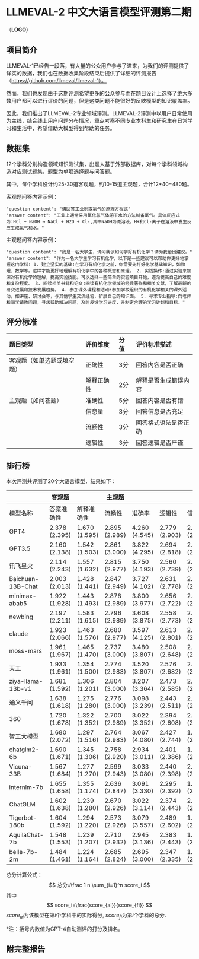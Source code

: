 # LLMEVAL-2 中文大语言模型评测第二期

（**LOGO**）



## 项目简介

LLMEVAL-1已经告一段落，有大量的公众用户参与了进来，为我们的评测提供了详实的数据，我们也在数据收集阶段结束后提供了详细的评测报告（https://github.com/llmeval/llmeval-1）。

然而，我们也发现由于这期评测希望更多的公众参与而在题目设计上选择了绝大多数用户都可以进行评价的问题，但是这类问题不能很好的反映模型的知识覆盖率。

因此，我们推出了LLMEVAL-2专业领域评测。LLMEVAL-2评测中以用户日常使用为主线，结合线上用户问题分布情况，重点考察不同专业本科生和研究生在日常学习和生活中，希望借助大模型得到帮助的任务。


## 数据集

12个学科分别构造领域知识测试集，出题人基于外部数据库，对每个学科领域构造对应测试题集，题型为单项选择题与问答题。

其中，每个学科设计约25-30道客观题，约10-15道主观题，合计12*40=480题。

客观题问答内容示例：

```text
"question content": "请回答工业制取氯气的原理方程式"
"answer content": "工业上通常采用氯化氢气体溶于水的方法制备氯气。具体反应式为:HCl + NaOH → NaCl + H2O + Cl-,其中NaOH为碱溶液，H+和Cl-离子在溶液中发生反应生成氯气和水。"
```

主观题问答内容示例：

```
"question content": "我是一名大学生，请问我该如何学好有机化学？请为我给出建议。" 
"answer content": "作为一名大学生学习有机化学，以下是一些建议可以帮助你更好地掌握这门学科: 1. 建立坚实的基础:在学习有机化学之前，你需要先打好化学基础知识，如物理、数学等。这样才能更好地理解有机化学中的各种概念和原理。 2. 实践操作:通过实验来加深对有机化学的理解，提高实验技能。可以选择一些简单的实验项目开始，逐渐提高自己的难度和复杂程度。 3. 阅读相关书籍和论文:阅读有机化学领域的经典著作和相关文献，了解最新的研究进展和技术发展趋势。 4. 参加课外课程和活动:参加学校组织的有机化学相关的课外活动，如讲座、研讨会等，与其他学生交流经验，扩展自己的知识面。 5. 寻求专业指导:向老师和同学请教问题，寻求帮助解决问题，及时反馈学习进度，并制定合理的学习计划和目标。"
```



## 评分标准

| 题目类型 | 评价维度 | 分值 | 评价标准描述 |
|:-----|:------|:---|:-----------|
| 客观题（如单选题或填空题） | 正确性 | 3分 | 回答内容是否正确 |
|  | 解释正确性 | 2分 | 解释是否生成错误内容 |
| 主观题（如问答题） | 准确性 | 5分 | 回答内容是否有错 |
|  | 信息量 | 3分 | 回答信息是否充足 |
|  | 流畅性 | 3分 | 回答格式语法是否正确 |
|  | 逻辑性 | 3分 | 回答逻辑是否严谨 |



## 排行榜

本次评测共评测了20个大语言模型，结果如下：

|   | 客观题 |  | 主观题 |  |  |  | 排名 |总分 |
| --- | --- | --- | --- | --- | --- | --- | --- | --- |
| 模型名称 | 答案准确性 | 解释准确性 | 流畅性 | 准确率 | 逻辑性 | 信息量 |  |  |
| GPT4 | 2.378 (2.395) | 1.670 (1.595) | 2.895 (2.989) | 4.260 (4.545) | 2.779 (2.903) | 2.691 (2.886) | 1(1) | 86.72 (89.54) |
| GPT3.5 | 2.160 (2.138) | 1.542 (1.503) | 2.861 (3.000) | 3.822 (4.295) | 2.694 (2.818) | 2.489 (2.750) | 2(2) | 80.71 (84.69) |
| 讯飞星火 | 2.114 (2.243) | 1.557 (1.632) | 2.815 (2.977) | 3.750 (4.193) | 2.560 (2.739) | 2.196 (2.716) | 3(5) | 78.05  (82.26) |
| Baichuan-13B-Chat | 2.003 (2.013) | 1.428 (1.441) | 2.847 (2.949) | 3.727 (4.102) | 2.631 (2.778) | 2.472 (2.756) | 4(6) | 77.51 (81.82) |
| minimax-abab5 | 1.922 (1.928) | 1.443 (1.493) | 2.878 (2.989) | 3.800 (3.977) | 2.656 (2.722) | 2.478 (2.699) | 5(7) | 77.47 (80.64) |
| newbing | 2.197 (2.211) | 1.583 (1.615) | 2.796 (2.989) | 3.608 (3.875) | 2.558 (2.773) | 2.061 (2.511) | 6(4) | 77.28 (82.63) |
| claude | 1.923 (2.066) | 1.463 (1.576) | 2.680 (2.977) | 3.597 (4.125) | 2.613 (2.801) | 2.414 (2.710) | 7(3) | 75.57  (83.49) |
| moss-mars | 1.961 (1.967) | 1.465 (1.470) | 2.737 (3.000) | 3.480 (3.807) | 2.508 (2.648) | 2.229 (2.534) | 8(9) | 74.41 (79.21) |
| 天工 | 1.933 (1.961) | 1.354 (1.500) | 2.774 (2.983) | 3.520 (3.807) | 2.576 (2.682) | 2.339 (2.523) | 9(8) | 74.36  (79.31) |
| ziya-llama-13b-v1 | 1.681 (1.592) | 1.306 (1.201) | 2.804 (3.000) | 3.207 (3.364) | 2.473 (2.585) | 2.120 (2.278) | 10(13) | 69.48 (70.92) |
| 通义千问 | 1.638 (1.618) | 1.275 (1.280) | 2.776 (3.000) | 3.098 (3.239) | 2.443 (2.511) | 2.126 (2.335) | 11(12) | 68.01  (71.02) |
| 360 | 1.720 (1.678) | 1.322 (1.352) | 2.700 (2.989) | 3.022 (3.352) | 2.394 (2.608) | 2.056 (2.313) | 12(10) | 67.97 (72.86) |
| 智工大模型 | 1.680 (2.072) | 1.297 (1.516) | 2.764 (2.983) | 3.067 (4.080) | 2.427 (2.744) | 1.916 (2.631) | 13(14) | 67.27  (70.53) |
| chatglm2-6b | 1.690 (1.671) | 1.345 (1.306) | 2.758 (2.920) | 2.934 (3.011) | 2.401 (2.386) | 1.956 (2.210) | 14(17) | 67.07  (69.06) |
| Vicuna-33B | 1.567 (1.684) | 1.277 (1.270) | 2.599 (2.943) | 3.033 (3.080) | 2.440 (2.398) | 2.143 (2.199) | 15(16) | 66.53 (69.16) |
| internlm-7b | 1.655 (1.658) | 1.355 (1.174) | 2.636 (2.847) | 3.091 (3.330) | 2.295 (2.392) | 1.938 (2.233) | 16(18) | 66.52  (69.00) |
| ChatGLM | 1.602 (1.638) | 1.239 (1.280) | 2.670 (2.926) | 3.022 (3.114) | 2.374 (2.443) | 2.084 (2.278) | 17(15) | 66.05 (69.48) |
| Tigerbot-180b | 1.604 (1.592) | 1.294 (1.220) | 2.573 (2.926) | 3.079 (3.557) | 2.489 (2.602) | 1.882 (2.352) | 18(11) | 65.90 (71.77) |
| AquilaChat-7b | 1.548 (1.553) | 1.239 (1.207) | 2.710 (2.932) | 2.945 (3.136) | 2.383 (2.443) | 1.918 (2.244) | 19(19) | 64.82 (68.19) |
| belle-7b-2m | 1.484 (1.461) | 1.224 (1.164) | 2.685 (2.824) | 2.695 (3.000) | 2.347 (2.335) | 1.880 (2.131) | 20(20) | 62.98 (65.27) |

总分计算公式：
$$
总分=\frac 1 n \sum_{i=1}^n score_i
$$
其中
$$
score_i=\frac{score_{ai}}{score_{fi}}
$$
$score_{ai}$为该模型在第$i$个学科中的实际得分, $score_{fi}$为第$i$个学科的总分.

*注：括号内数值为GPT-4自动测评的打分及排名。


## 附完整报告

